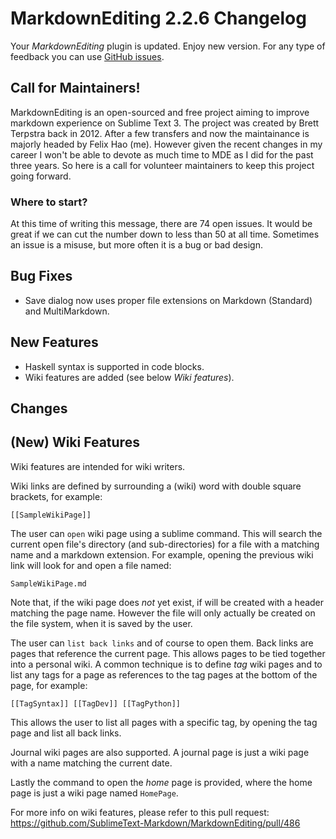 # MarkdownEditing 2.2.6 Changelog

Your _MarkdownEditing_ plugin is updated. Enjoy new version. For any type of
feedback you can use [GitHub issues][issues].

## Call for Maintainers!

MarkdownEditing is an open-sourced and free project aiming to improve markdown experience on Sublime Text 3. The project was created by Brett Terpstra back in 2012. After a few transfers and now the maintainance is majorly headed by Felix Hao (me). However given the recent changes in my career I won't be able to devote as much time to MDE as I did for the past three years. So here is a call for volunteer maintainers to keep this project going forward.

### Where to start?

At this time of writing this message, there are 74 open issues. It would be great if we can cut the number down to less than 50 at all time. Sometimes an issue is a misuse, but more often it is a bug or bad design.

## Bug Fixes

* Save dialog now uses proper file extensions on Markdown (Standard) and MultiMarkdown.

## New Features

* Haskell syntax is supported in code blocks.
* Wiki features are added (see below _Wiki features_).

## Changes

## (New) Wiki Features

Wiki features are intended for wiki writers.

Wiki links are defined by surrounding a (wiki) word with double square brackets, for example:

    [[SampleWikiPage]]

The user can `open` wiki page using a sublime command.  This will search the current open file's directory (and sub-directories) for a file with a matching name and a markdown extension.  For example, opening the previous wiki link
will look for and open a file named:

    SampleWikiPage.md

Note that, if the wiki page does *not* yet exist, if will be created with a header matching the page name.  However the file will only actually be created on the file system, when it is saved by the user.  

The user can `list back links` and of course to open them.  Back links are pages that reference the current page.  This allows pages to be tied together into a personal wiki.   A common technique is to define *tag* wiki pages and to list any tags for a page as references to the tag pages at the bottom of the page, for example:
    
    [[TagSyntax]] [[TagDev]] [[TagPython]]

This allows the user to list all pages with a specific tag, by opening the tag page and list all back links.

Journal wiki pages are also supported.  A journal page is just a wiki page with a name matching the current date.

Lastly the command to open the *home* page is provided, where the home page is just a wiki page named `HomePage`.

For more info on wiki features, please refer to this pull request: https://github.com/SublimeText-Markdown/MarkdownEditing/pull/486

[issues]: https://github.com/SublimeText-Markdown/MarkdownEditing/issues
